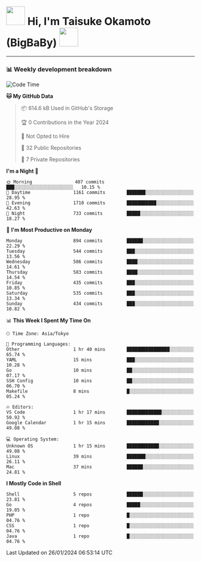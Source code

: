 <!-- Title -->
<h1>
    <img src="https://media.tenor.com/TlyRveJkgo4AAAAi/cloud-cloud-strife.gif" width="50"/> 
    Hi, I'm Taisuke Okamoto (BigBaBy) 
    <img src="https://media.tenor.com/TlyRveJkgo4AAAAi/cloud-cloud-strife.gif" width="50"/>
</h1>

---

<h3> 📊 Weekly development breakdown </h3>
<!-- waka-readme-stats -->

<!--START_SECTION:waka-->
![Code Time](http://img.shields.io/badge/Code%20Time-1%2C672%20hrs%203%20mins-blue)

**🐱 My GitHub Data** 

> 📦 614.6 kB Used in GitHub's Storage 
 > 
> 🏆 0 Contributions in the Year 2024
 > 
> 🚫 Not Opted to Hire
 > 
> 📜 32 Public Repositories 
 > 
> 🔑 7 Private Repositories 
 > 
**I'm a Night 🦉** 

```text
🌞 Morning                407 commits         ███░░░░░░░░░░░░░░░░░░░░░░   10.15 % 
🌆 Daytime                1161 commits        ███████░░░░░░░░░░░░░░░░░░   28.95 % 
🌃 Evening                1710 commits        ███████████░░░░░░░░░░░░░░   42.63 % 
🌙 Night                  733 commits         █████░░░░░░░░░░░░░░░░░░░░   18.27 % 
```
📅 **I'm Most Productive on Monday** 

```text
Monday                   894 commits         ██████░░░░░░░░░░░░░░░░░░░   22.29 % 
Tuesday                  544 commits         ███░░░░░░░░░░░░░░░░░░░░░░   13.56 % 
Wednesday                586 commits         ████░░░░░░░░░░░░░░░░░░░░░   14.61 % 
Thursday                 583 commits         ████░░░░░░░░░░░░░░░░░░░░░   14.54 % 
Friday                   435 commits         ███░░░░░░░░░░░░░░░░░░░░░░   10.85 % 
Saturday                 535 commits         ███░░░░░░░░░░░░░░░░░░░░░░   13.34 % 
Sunday                   434 commits         ███░░░░░░░░░░░░░░░░░░░░░░   10.82 % 
```


📊 **This Week I Spent My Time On** 

```text
🕑︎ Time Zone: Asia/Tokyo

💬 Programming Languages: 
Other                    1 hr 40 mins        ████████████████░░░░░░░░░   65.74 % 
YAML                     15 mins             ███░░░░░░░░░░░░░░░░░░░░░░   10.28 % 
Go                       10 mins             ██░░░░░░░░░░░░░░░░░░░░░░░   07.17 % 
SSH Config               10 mins             ██░░░░░░░░░░░░░░░░░░░░░░░   06.70 % 
Makefile                 8 mins              █░░░░░░░░░░░░░░░░░░░░░░░░   05.24 % 

🔥 Editors: 
VS Code                  1 hr 17 mins        █████████████░░░░░░░░░░░░   50.92 % 
Google Calendar          1 hr 15 mins        ████████████░░░░░░░░░░░░░   49.08 % 

💻 Operating System: 
Unknown OS               1 hr 15 mins        ████████████░░░░░░░░░░░░░   49.08 % 
Linux                    39 mins             ███████░░░░░░░░░░░░░░░░░░   26.11 % 
Mac                      37 mins             ██████░░░░░░░░░░░░░░░░░░░   24.81 % 
```

**I Mostly Code in Shell** 

```text
Shell                    5 repos             ██████░░░░░░░░░░░░░░░░░░░   23.81 % 
Go                       4 repos             █████░░░░░░░░░░░░░░░░░░░░   19.05 % 
PHP                      1 repo              █░░░░░░░░░░░░░░░░░░░░░░░░   04.76 % 
CSS                      1 repo              █░░░░░░░░░░░░░░░░░░░░░░░░   04.76 % 
Java                     1 repo              █░░░░░░░░░░░░░░░░░░░░░░░░   04.76 % 
```




 Last Updated on 26/01/2024 06:53:14 UTC
<!--END_SECTION:waka-->
